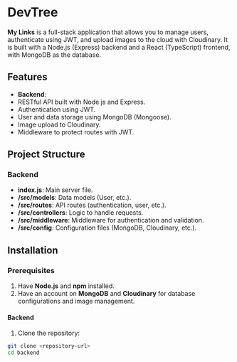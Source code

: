 # **DevTree**

**My Links** is a full-stack application that allows you to manage users, authenticate using JWT, and upload images to the cloud with Cloudinary. It is built with a Node.js (Express) backend and a React (TypeScript) frontend, with MongoDB as the database.

## **Features**

- **Backend**:
- RESTful API built with Node.js and Express.
- Authentication using JWT.
- User and data storage using MongoDB (Mongoose).
- Image upload to Cloudinary.
- Middleware to protect routes with JWT.

## **Project Structure**

### **Backend**
- **index.js**: Main server file.
- **/src/models**: Data models (User, etc.).
- **/src/routes**: API routes (authentication, user, etc.).
- **/src/controllers**: Logic to handle requests.
- **/src/middleware**: Middleware for authentication and validation.
- **/src/config**: Configuration files (MongoDB, Cloudinary, etc.).

## **Installation**

### **Prerequisites**

1. Have **Node.js** and **npm** installed.
2. Have an account on **MongoDB** and **Cloudinary** for database configurations and image management.

#### **Backend**

1. Clone the repository:
```bash
git clone <repository-url>
cd backend
